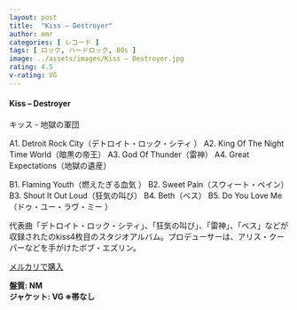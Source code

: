```yaml
---
layout: post
title:  "Kiss – Destroyer"
author: mmr
categories: [ レコード ]
tags: [ ロック, ハードロック, 80s ]
image: ../assets/images/Kiss – Destroyer.jpg
rating: 4.5
v-rating: VG
---
```


#### Kiss – Destroyer

キッス - 地獄の軍団

A1. Detroit Rock City（デトロイト・ロック・シティ ）
A2. King Of The Night Time World（暗黒の帝王）
A3. God Of Thunder（雷神）
A4. Great Expectations（地獄の遺産）

B1. Flaming Youth（燃えたぎる血気 ）
B2. Sweet Pain（スウィート・ペイン）
B3. Shout It Out Loud（狂気の叫び）
B4. Beth（ベス）
B5. Do You Love Me（ドゥ・ユー・ラヴ・ミー ）

代表曲「デトロイト・ロック・シティ」、「狂気の叫び」、「雷神」、「ベス」などが収録されたのkiss4枚目のスタジオアルバム。プロデューサーは、アリス・クーパーなどを手がけたボブ・エズリン。

[メルカリで購入](https://jp.mercari.com/item/m24161536760?afid=6142608987)

<div class="mt-4 mb-4 d-flex align-items-center">
<strong class="mr-1">盤質: NM</strong>
</div>
<div class="mt-4 mb-4 d-flex align-items-center">
<strong class="mr-1">ジャケット: VG ※帯なし</strong>
</div>
